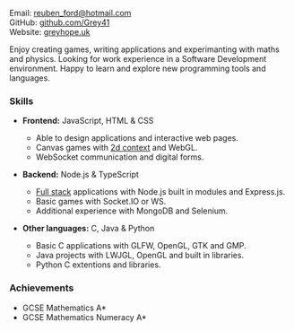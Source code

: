 Email: <reuben_ford@hotmail.com>\
GitHub: [github.com/Grey41](https://github.com/Grey41)\
Website: [greyhope.uk](https://greyhope.uk)

Enjoy creating games, writing applications and experimanting with maths and physics.
Looking for work experience in a Software Development environment.
Happy to learn and explore new programming tools and languages.

### Skills
- **Frontend:** JavaScript, HTML & CSS
  - Able to design applications and interactive web pages.
  - Canvas games with [2d context](https://greyhope.uk/Code-Green) and WebGL.
  - WebSocket communication and digital forms.

- **Backend:** Node.js & TypeScript
  - [Full stack](https://js-bytebase.com) applications with Node.js built in modules and Express.js.
  - Basic games with Socket.IO or WS.
  - Additional experience with MongoDB and Selenium.

- **Other languages:** C, Java & Python
  - Basic C applications with GLFW, OpenGL, GTK and GMP.
  - Java projects with LWJGL, OpenGL and built in libraries.
  - Python C extentions and libraries.

### Achievements
- GCSE Mathematics A*
- GCSE Mathematics Numeracy A*
